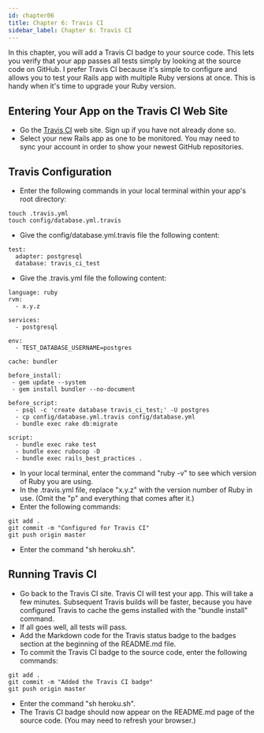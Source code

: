```yaml
---
id: chapter06
title: Chapter 6: Travis CI
sidebar_label: Chapter 6: Travis CI
---
```


In this chapter, you will add a Travis CI badge to your source code.  This lets you verify that your app passes all tests simply by looking at the source code on GitHub.  I prefer Travis CI because it's simple to configure and allows you to test your Rails app with multiple Ruby versions at once.  This is handy when it's time to upgrade your Ruby version.

## Entering Your App on the Travis CI Web Site
* Go the [Travis CI](https://travis-ci.org/) web site.  Sign up if you have not already done so.
* Select your new Rails app as one to be monitored.  You may need to sync your account in order to show your newest GitHub repositories.

## Travis Configuration
* Enter the following commands in your local terminal within your app's root directory:
```
touch .travis.yml
touch config/database.yml.travis
```
* Give the config/database.yml.travis file the following content:
```
test:
  adapter: postgresql
  database: travis_ci_test
```
* Give the .travis.yml file the following content:
```
language: ruby
rvm:
  - x.y.z

services:
  - postgresql

env:
  - TEST_DATABASE_USERNAME=postgres

cache: bundler

before_install:
 - gem update --system
 - gem install bundler --no-document

before_script:
  - psql -c 'create database travis_ci_test;' -U postgres
  - cp config/database.yml.travis config/database.yml
  - bundle exec rake db:migrate

script:
  - bundle exec rake test
  - bundle exec rubocop -D
  - bundle exec rails_best_practices .
```
* In your local terminal, enter the command "ruby -v" to see which version of Ruby you are using.
* In the .travis.yml file, replace "x.y.z" with the version number of Ruby in use.  (Omit the "p" and everything that comes after it.)
* Enter the following commands:
```
git add .
git commit -m "Configured for Travis CI"
git push origin master
```
* Enter the command "sh heroku.sh".

## Running Travis CI
* Go back to the Travis CI site.  Travis CI will test your app.  This will take a few minutes.  Subsequent Travis builds will be faster, because you have configured Travis to cache the gems installed with the "bundle install" command.
* If all goes well, all tests will pass.
* Add the Markdown code for the Travis status badge to the badges section at the beginning of the README.md file.
* To commit the Travis CI badge to the source code, enter the following commands:
```
git add .
git commit -m "Added the Travis CI badge"
git push origin master
```
* Enter the command "sh heroku.sh".
* The Travis CI badge should now appear on the README.md page of the source code.  (You may need to refresh your browser.)
